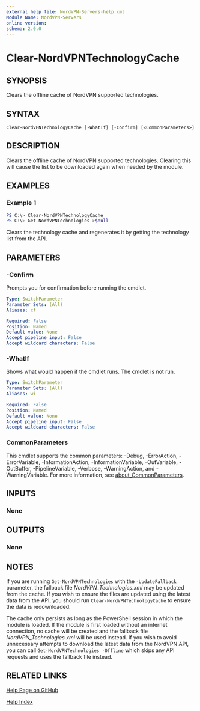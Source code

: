```yaml
---
external help file: NordVPN-Servers-help.xml
Module Name: NordVPN-Servers
online version:
schema: 2.0.0
---
```


# Clear-NordVPNTechnologyCache

## SYNOPSIS
Clears the offline cache of NordVPN supported technologies.

## SYNTAX

```
Clear-NordVPNTechnologyCache [-WhatIf] [-Confirm] [<CommonParameters>]
```

## DESCRIPTION
Clears the offline cache of NordVPN supported technologies.
Clearing this will cause the list to be downloaded again when
needed by the module.

## EXAMPLES

### Example 1
```powershell
PS C:\> Clear-NordVPNTechnologyCache
PS C:\> Get-NordVPNTechnologies >$null
```

Clears the technology cache and regenerates it by getting the
technology list from the API.

## PARAMETERS

### -Confirm
Prompts you for confirmation before running the cmdlet.

```yaml
Type: SwitchParameter
Parameter Sets: (All)
Aliases: cf

Required: False
Position: Named
Default value: None
Accept pipeline input: False
Accept wildcard characters: False
```

### -WhatIf
Shows what would happen if the cmdlet runs. The cmdlet is not run.

```yaml
Type: SwitchParameter
Parameter Sets: (All)
Aliases: wi

Required: False
Position: Named
Default value: None
Accept pipeline input: False
Accept wildcard characters: False
```

### CommonParameters
This cmdlet supports the common parameters: -Debug, -ErrorAction, -ErrorVariable, -InformationAction, -InformationVariable, -OutVariable, -OutBuffer, -PipelineVariable, -Verbose, -WarningAction, and -WarningVariable. For more information, see [about_CommonParameters](http://go.microsoft.com/fwlink/?LinkID=113216).

## INPUTS

### None

## OUTPUTS

### None

## NOTES
If you are running `Get-NordVPNTechnologies` with the `-UpdateFallback`
parameter, the fallback file *NordVPN_Technologies.xml* may be updated from the
cache. If you wish to ensure the files are updated using the latest data from
the API, you should run `Clear-NordVPNTechnologyCache` to ensure the data is
redownloaded.

The cache only persists as long as the PowerShell session in which the module
is loaded. If the module is first loaded without an internet connection, no
cache will be created and the fallback file *NordVPN_Technologies.xml* will be
used instead. If you wish to avoid unnecessary attempts to download the latest
data from the NordVPN API, you can call `Get-NordVPNTechnologies -Offline`
which skips any API requests and uses the fallback file instead.

## RELATED LINKS

[Help Page on GitHub](https://github.com/TheFreeman193/NordVPN-Servers/blob/master/docs/Clear-NordVPNTechnologyCache.md)

[Help Index](./INDEX.md)
